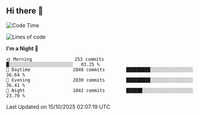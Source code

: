 ## Hi there 👋

<!--
**Wangmerlyn/Wangmerlyn** is a ✨ _special_ ✨ repository because its `README.md` (this file) appears on your GitHub profile.

Here are some ideas to get you started:

- 🔭 I’m currently working on ...
- 🌱 I’m currently learning ...
- 👯 I’m looking to collaborate on ...
- 🤔 I’m looking for help with ...
- 💬 Ask me about ...
- 📫 How to reach me: ...
- 😄 Pronouns: ...
- ⚡ Fun fact: ...
-->
<!--START_SECTION:waka-->
![Code Time](http://img.shields.io/badge/Code%20Time-577%20hrs%2041%20mins-blue)

![Lines of code](https://img.shields.io/badge/From%20Hello%20World%20I%27ve%20Written-43.2%20million%20lines%20of%20code-blue)

**I'm a Night 🦉** 

```text
🌞 Morning                253 commits         █░░░░░░░░░░░░░░░░░░░░░░░░   03.25 % 
🌆 Daytime                2848 commits        █████████░░░░░░░░░░░░░░░░   36.64 % 
🌃 Evening                2830 commits        █████████░░░░░░░░░░░░░░░░   36.41 % 
🌙 Night                  1842 commits        ██████░░░░░░░░░░░░░░░░░░░   23.70 % 
```



 Last Updated on 15/10/2025 02:07:19 UTC
<!--END_SECTION:waka-->
